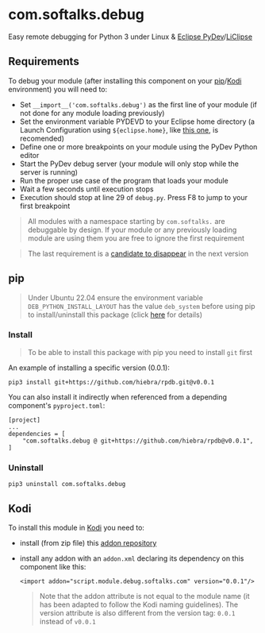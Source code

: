 # com.softalks.debug
Easy remote debugging for Python 3 under Linux & [Eclipse PyDev](https://www.pydev.org/)/[LiClipse](https://www.liclipse.com/)
## Requirements
To debug your module (after installing this component on your [pip](#pip)/[Kodi](#Kodi) environment) you will need to: 
* Set `__import__('com.softalks.debug')` as the first line of your module (if not done for any module loading previously)
* Set the environment variable PYDEVD to your Eclipse home directory (a Launch Configuration using `${eclipse.home}`, like [this one](https://github.com/hiebra/rt-kodi/blob/main/Kodi.launch), is recomended)
* Define one or more breakpoints on your module using the PyDev Python editor
* Start the PyDev debug server (your module will only stop while the server is running)
* Run the proper use case of the program that loads your module
* Wait a few seconds until execution stops
* Execution should stop at line 29 of `debug.py`. Press F8 to jump to your first breakpoint
> All modules with a namespace starting by `com.softalks.` are debuggable by design. If your module or any previously loading module are using them you are free to ignore the first requirement

> The last requirement is a [candidate to disappear](https://github.com/hiebra/rpdb/issues/1) in the next version
## pip
> Under Ubuntu 22.04 ensure the environment variable `DEB_PYTHON_INSTALL_LAYOUT` has the value `deb_system` before using pip to install/uninstall this package (click [here](https://github.com/pypa/setuptools/issues/3269#issuecomment-1254507377) for details)
### Install
> To be able to install this package with pip you need to install `git` first

An example of installing a specific version (0.0.1):
```
pip3 install git+https://github.com/hiebra/rpdb.git@v0.0.1
```
You can also install it indirectly when referenced from a depending component's `pyproject.toml`:
```
[project]
...
dependencies = [
    "com.softalks.debug @ git+https://github.com/hiebra/rpdb@v0.0.1",
]
```
### Uninstall
```
pip3 uninstall com.softalks.debug
```
## Kodi
To install this module in [Kodi](https://kodi.tv/) you need to:
* install (from zip file) this [addon repository](https://github.com/hiebra/repository.github/releases/latest)
* install any addon with an `addon.xml` declaring its dependency on this component like this:

  ```
  <import addon="script.module.debug.softalks.com" version="0.0.1"/>
  ```
  > Note that the addon attribute is not equal to the module name (it has been adapted to follow the Kodi naming guidelines). The version attribute is also different from the version tag: `0.0.1` instead of `v0.0.1`
